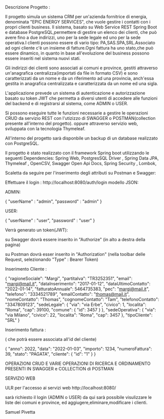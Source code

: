 Descrizione Progetto :

Il progetto simula un sistema CRM per un'azienda fornitrice di energia, denominata "EPIC ENERGY SERVICES", che vuole gestire i contatti con i propri clienti business. Il sistema, basato su Web Service REST Spring Boot e database PostgreSQL,permettere di gestire un elenco dei clienti, che può avere fino a due indirizzi, uno per la sede legale ed uno per la sede operativa.I clienti possono essere di vario tipo: PA,SAS.SPA,SRL.Associato ad ogni cliente c'è un insieme di fatture.Ogni fattura ha uno stato,che può essere dinamico, in quanto in base all'evoluzione del business possono essere inseriti nel sistema nuovi stati.

Gli indirizzi dei clienti sono associati ai comuni e province, gestiti attraverso un'anagrafica centralizza(importati da file in formato CSV) e sono caratterizzati da un nome e da un riferimento ad una provincia, anch'essa gestita in anagrafica centralizzata e caratterizzata da un nome ed una sigla.

L'applicazione prevede un sistema di autenticazione e autorizzazione basato su token JWT che permetta a diversi utenti di accedere alle funzioni del backend e di registrarsi al sistema, come ADMIN o USER.

Si possono eseguire tutte le funzioni necessarie a gestire le operazioni CRUD da servizio REST con l'utizizzo di SWAGGER o POSTMAN(collection presente all'interno del progetto). oppure attraverso servizio web, sviluppata con la tecnologia Thymeleaf.

All'interno del progetto sarà disponbile un backup di un database realizzato con PostgreSQL.

Il progetto è stato realizzato con il framework Spring boot utilizzando le seguenti Dependencies: Spring Web, PostgresSQL Driver , Spring Data JPA, Thymeleaf , OpenCSV, Swagger Open Api Docs, Spring Security , Lombok,

Scaletta da seguire per l'inserimento degli attributi su Postman e Swagger:

Effettuare il login : http://localhost:8080/auth/login
modello JSON:

ADMIN:

{ "userName" : "admin", "password" : "admin" }

USER:

{ "userName" : "user", "password" : "user" }

Verrà generato un token(JWT):

su Swagger dovrà essere inserito in "Authorize" (in alto a destra della pagina)

su Postman dovrà esser inserito in "Authorization" (nella toolbar delle Request, selezionando "Type" : Bearer Token)

Inserimento Cliente :

{ "ragioneSociale": "Margi", "partitaIva": "TR3252351", "email": "margi@mail.it", "dataInserimento": "2017-01-12", "dataUltimoContatto": "2022-01-14", "fatturatoAnnuale": 5464735383, "pec": "margi@mail.it", "telefono": "3334521789", "emailContatto": "thomas@mail.it", "nomeContatto": "Thomas", "cognomeContatto": "Tam", "telefonoContatto": "3347809123", "sedeLegale": { "via": "via Erbe", "civico": 1, "localita": "Roma", "cap": 39100, "comune": { "id": 3457 } }, "sedeOperativa": { "via": "via Milano", "civico": 22, "localita": "Roma", "cap": 3457 }, "tipoCliente": "SRL" }

Inserimento fattura :

( che potrà essere associata all'id del cliente)

{ "anno": 2022, "data": "2022-01-03", "importo": 1234, "numeroFattura": 39, "stato": "PAGATA", "cliente": { "id": "1" } }

OPERAZIONI CRUD E VARIE OPERAZIONI DI RICERCA E ORDINAMENTO PRESENTI IN SWAGGER e COLLECTION di POSTMAN

SERVIZIO WEB

ULR per l'accesso ai servizi web http://localhost:8080/

sarà richiesto il login (ADMIN o USER) da qui sarà possibile visulizzare le liste dei comuni e province, ed aggiugere,eliminare,modificare i clienti.

Samuel Pivetta
